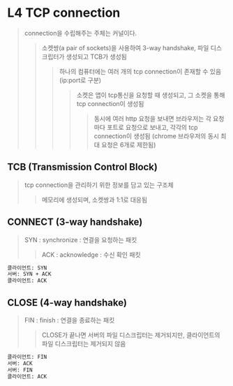 # L4 TCP connection

> connection을 수립해주는 주체는 커널이다.
>
> > 소켓쌍(a pair of sockets)을 사용하여 3-way handshake, 파일 디스크립터가 생성되고 TCB가 생성됨
> >
> > > 하나의 컴퓨터에는 여러 개의 tcp connection이 존재할 수 있음 (ip:port로 구분)
> > >
> > > > 소켓은 앱이 tcp통신을 요청할 때 생성되고, 그 소켓을 통해 tcp connection이 생성됨
> > > >
> > > > > 동시에 여러 http 요청을 보내면 브라우저는 각 요청마다 포트로 요청으로 보내고, 각각의 tcp connection이 생성됨 (chrome 브라우저의 동시 최대 요청은 6개로 제한됨)

## TCB (Transmission Control Block)

> tcp connection을 관리하기 위한 정보를 담고 있는 구조체
>
> > 메모리에 생성되며, 소켓쌍과 1:1로 대응됨

## CONNECT (3-way handshake)

> SYN : synchronize : 연결을 요청하는 패킷
>
> > ACK : acknowledge : 수신 확인 패킷

```sh
클라이언트: SYN
서버: SYN + ACK
클라이언트: ACK
```

## CLOSE (4-way handshake)

> FIN : finish : 연결을 종료하는 패킷
>
> > CLOSE가 끝나면 서버의 파일 디스크립터는 제거되지만, 클라이언트의 파일 디스크립터는 제거되지 않음

```sh
클라이언트: FIN
서버: ACK
서버: FIN
클라이언트: ACK
```
